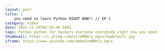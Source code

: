 ```yaml
---
layout: post
title: |
    you need to learn Python RIGHT NOW!! // EP 1
category: video
date: 2022-11-29T02:58:48.589Z
tags: Python python for hackers everyone everybody right now you need to learn beginners tutorial programming how full course cyber security ethical hacking  language crash basics
thumbnail: https://i.ytimg.com/vi/mRMmlo_Uqcs/hqdefault.jpg
iframe: https://www.youtube.com/embed/mRMmlo_Uqcs
---
```

